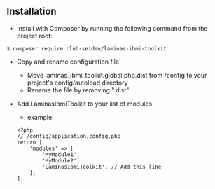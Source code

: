 ## Installation

* Install with Composer by running the following command from the project root:
```
$ composer require club-seiden/laminas-ibmi-toolkit
```

* Copy and rename configuration file
    * Move laminas_ibmi_toolkit.global.php.dist from /config to your project's config/autoload directory
    * Rename the file by removing ".dist"
 
* Add LaminasIbmiToolkit to your list of modules
    * example:
    ```
    <?php
    // /config/application.config.php
    return [
        'modules' => [
            'MyModule1',
            'MyModule2',
            'LaminasIbmiToolkit', // Add this line
        ],
    ];
    ```
